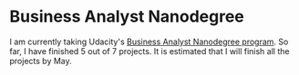 # Business Analyst Nanodegree

I am currently taking Udacity's [Business Analyst Nanodegree program](https://www.udacity.com/course/business-analyst-nanodegree--nd008). So far, I have finished 5 out of 7 projects. It is estimated that I will finish all the projects by May. 
